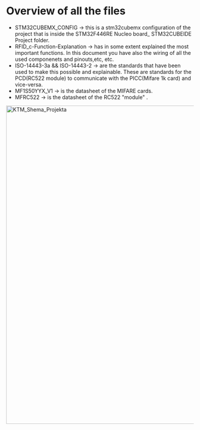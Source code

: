 # Overview of all the files
* STM32CUBEMX_CONFIG -> this is a stm32cubemx configuration of the project that is inside the STM32F446RE Nucleo board_ STM32CUBEIDE Project folder.
* RFID_c-Function-Explanation -> has in some extent explained the most important functions. In this document you have also the wiring of all the used componenets and pinouts,etc, etc.
* ISO-14443-3a && ISO-14443-2 -> are the standards that have been used to make this possible and explainable. These are standards for the PCD(RC522 module) to communicate with the PICC(Mifare 1k card) and vice-versa.
* MF1S50YYX_V1 -> is the datasheet of the MIFARE cards.
* MFRC522 -> is the datasheet of the RC522 "module" .

<img width="854" alt="KTM_Shema_Projekta" src="https://github.com/user-attachments/assets/9c6f10f4-bb50-4a0f-a597-80379fb77e1b">


